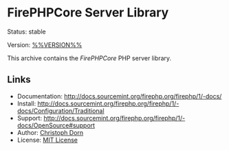 FirePHPCore Server Library
==========================

Status: stable

Version: [%%VERSION%%](https://github.com/firephp/firephp-core/tree/v%%VERSION%%)

This archive contains the *FirePHPCore* PHP server library.

Links
-----

  * Documentation: http://docs.sourcemint.org/firephp.org/firephp/1/-docs/
  * Install: http://docs.sourcemint.org/firephp.org/firephp/1/-docs/Configuration/Traditional
  * Support: http://docs.sourcemint.org/firephp.org/firephp/1/-docs/OpenSource#support
  * Author: [Christoph Dorn](http://www.christophdorn.com/)
  * License: [MIT License](http://www.opensource.org/licenses/mit-license.php)
